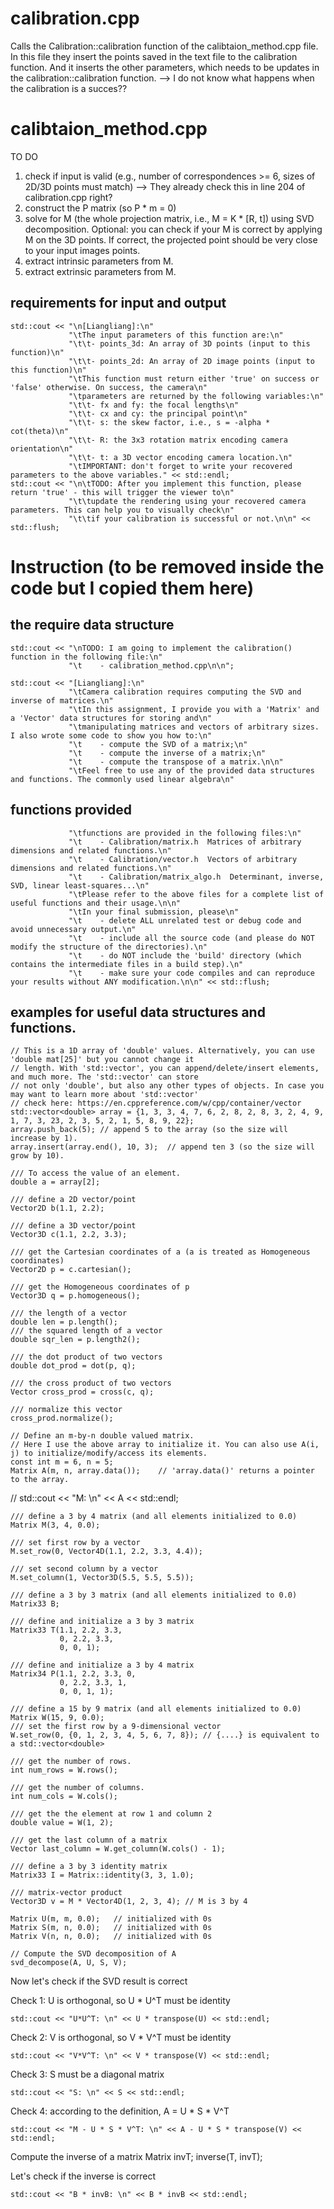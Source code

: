 # calibration.cpp
  Calls the Calibration::calibration function of the calibtaion_method.cpp file. 
  In this file they insert the points saved in the text file to the calibration function. And it inserts the other parameters, which needs to be updates in the calibration::calibration function.
  --> I do not know what happens when the calibration is a succes??
  
# calibtaion_method.cpp
TO DO
1. check if input is valid (e.g., number of correspondences >= 6, sizes of 2D/3D points must match)
     --> They already check this in line 204 of calibration.cpp right?
3. construct the P matrix (so P * m = 0)
4. solve for M (the whole projection matrix, i.e., M = K * [R, t]) using SVD decomposition. Optional: you can check if your M is correct by applying M on the 3D points. If correct, the projected point should be very close to your input images points.
5. extract intrinsic parameters from M.
6. extract extrinsic parameters from M.
## requirements for input and output
    std::cout << "\n[Liangliang]:\n"
                 "\tThe input parameters of this function are:\n"
                 "\t\t- points_3d: An array of 3D points (input to this function)\n"
                 "\t\t- points_2d: An array of 2D image points (input to this function)\n"
                 "\tThis function must return either 'true' on success or 'false' otherwise. On success, the camera\n"
                 "\tparameters are returned by the following variables:\n"
                 "\t\t- fx and fy: the focal lengths\n"
                 "\t\t- cx and cy: the principal point\n"
                 "\t\t- s: the skew factor, i.e., s = -alpha * cot(theta)\n"
                 "\t\t- R: the 3x3 rotation matrix encoding camera orientation\n"
                 "\t\t- t: a 3D vector encoding camera location.\n"
                 "\tIMPORTANT: don't forget to write your recovered parameters to the above variables." << std::endl;
    std::cout << "\n\tTODO: After you implement this function, please return 'true' - this will trigger the viewer to\n"
                 "\t\tupdate the rendering using your recovered camera parameters. This can help you to visually check\n"
                 "\t\tif your calibration is successful or not.\n\n" << std::flush;

# Instruction (to be removed inside the code but I copied them here)
## the require data structure 
    std::cout << "\nTODO: I am going to implement the calibration() function in the following file:\n"
                 "\t    - calibration_method.cpp\n\n";

    std::cout << "[Liangliang]:\n"
                 "\tCamera calibration requires computing the SVD and inverse of matrices.\n"
                 "\tIn this assignment, I provide you with a 'Matrix' and a 'Vector' data structures for storing and\n"
                 "\tmanipulating matrices and vectors of arbitrary sizes. I also wrote some code to show you how to:\n"
                 "\t    - compute the SVD of a matrix;\n"
                 "\t    - compute the inverse of a matrix;\n"
                 "\t    - compute the transpose of a matrix.\n\n"
                 "\tFeel free to use any of the provided data structures and functions. The commonly used linear algebra\n"
## functions provided
                 "\tfunctions are provided in the following files:\n"
                 "\t    - Calibration/matrix.h  Matrices of arbitrary dimensions and related functions.\n"
                 "\t    - Calibration/vector.h  Vectors of arbitrary dimensions and related functions.\n"
                 "\t    - Calibration/matrix_algo.h  Determinant, inverse, SVD, linear least-squares...\n"
                 "\tPlease refer to the above files for a complete list of useful functions and their usage.\n\n"
                 "\tIn your final submission, please\n"
                 "\t    - delete ALL unrelated test or debug code and avoid unnecessary output.\n"
                 "\t    - include all the source code (and please do NOT modify the structure of the directories).\n"
                 "\t    - do NOT include the 'build' directory (which contains the intermediate files in a build step).\n"
                 "\t    - make sure your code compiles and can reproduce your results without ANY modification.\n\n" << std::flush;
                 
## examples for useful data structures and functions.

    // This is a 1D array of 'double' values. Alternatively, you can use 'double mat[25]' but you cannot change it
    // length. With 'std::vector', you can append/delete/insert elements, and much more. The 'std::vector' can store
    // not only 'double', but also any other types of objects. In case you may want to learn more about 'std::vector'
    // check here: https://en.cppreference.com/w/cpp/container/vector
    std::vector<double> array = {1, 3, 3, 4, 7, 6, 2, 8, 2, 8, 3, 2, 4, 9, 1, 7, 3, 23, 2, 3, 5, 2, 1, 5, 8, 9, 22};
    array.push_back(5); // append 5 to the array (so the size will increase by 1).
    array.insert(array.end(), 10, 3);  // append ten 3 (so the size will grow by 10).

    /// To access the value of an element.
    double a = array[2];

    /// define a 2D vector/point
    Vector2D b(1.1, 2.2);

    /// define a 3D vector/point
    Vector3D c(1.1, 2.2, 3.3);

    /// get the Cartesian coordinates of a (a is treated as Homogeneous coordinates)
    Vector2D p = c.cartesian();

    /// get the Homogeneous coordinates of p
    Vector3D q = p.homogeneous();

    /// the length of a vector
    double len = p.length();
    /// the squared length of a vector
    double sqr_len = p.length2();

    /// the dot product of two vectors
    double dot_prod = dot(p, q);

    /// the cross product of two vectors
    Vector cross_prod = cross(c, q);

    /// normalize this vector
    cross_prod.normalize();

    // Define an m-by-n double valued matrix.
    // Here I use the above array to initialize it. You can also use A(i, j) to initialize/modify/access its elements.
    const int m = 6, n = 5;
    Matrix A(m, n, array.data());    // 'array.data()' returns a pointer to the array.
//    std::cout << "M: \n" << A << std::endl;

    /// define a 3 by 4 matrix (and all elements initialized to 0.0)
    Matrix M(3, 4, 0.0);

    /// set first row by a vector
    M.set_row(0, Vector4D(1.1, 2.2, 3.3, 4.4));

    /// set second column by a vector
    M.set_column(1, Vector3D(5.5, 5.5, 5.5));

    /// define a 3 by 3 matrix (and all elements initialized to 0.0)
    Matrix33 B;

    /// define and initialize a 3 by 3 matrix
    Matrix33 T(1.1, 2.2, 3.3,
               0, 2.2, 3.3,
               0, 0, 1);

    /// define and initialize a 3 by 4 matrix
    Matrix34 P(1.1, 2.2, 3.3, 0,
               0, 2.2, 3.3, 1,
               0, 0, 1, 1);

    /// define a 15 by 9 matrix (and all elements initialized to 0.0)
    Matrix W(15, 9, 0.0);
    /// set the first row by a 9-dimensional vector
    W.set_row(0, {0, 1, 2, 3, 4, 5, 6, 7, 8}); // {....} is equivalent to a std::vector<double>

    /// get the number of rows.
    int num_rows = W.rows();

    /// get the number of columns.
    int num_cols = W.cols();

    /// get the the element at row 1 and column 2
    double value = W(1, 2);

    /// get the last column of a matrix
    Vector last_column = W.get_column(W.cols() - 1);

    /// define a 3 by 3 identity matrix
    Matrix33 I = Matrix::identity(3, 3, 1.0);

    /// matrix-vector product
    Vector3D v = M * Vector4D(1, 2, 3, 4); // M is 3 by 4

    Matrix U(m, m, 0.0);   // initialized with 0s
    Matrix S(m, n, 0.0);   // initialized with 0s
    Matrix V(n, n, 0.0);   // initialized with 0s

    // Compute the SVD decomposition of A
    svd_decompose(A, U, S, V);

Now let's check if the SVD result is correct


Check 1: U is orthogonal, so U * U^T must be identity

    std::cout << "U*U^T: \n" << U * transpose(U) << std::endl;

Check 2: V is orthogonal, so V * V^T must be identity

    std::cout << "V*V^T: \n" << V * transpose(V) << std::endl;

Check 3: S must be a diagonal matrix

    std::cout << "S: \n" << S << std::endl;

Check 4: according to the definition, A = U * S * V^T

    std::cout << "M - U * S * V^T: \n" << A - U * S * transpose(V) << std::endl;
    

Compute the inverse of a matrix
    Matrix invT;
    inverse(T, invT);
    
Let's check if the inverse is correct

    std::cout << "B * invB: \n" << B * invB << std::endl;

